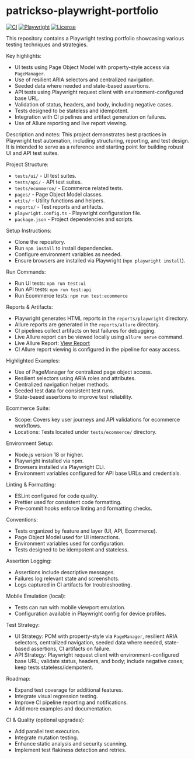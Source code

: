 # patrickso-playwright-portfolio

[![CI](https://github.com/patricks0/patrickso-playwright-portfolio/actions/workflows/playwright.yml/badge.svg)](https://github.com/patricks0/patrickso-playwright-portfolio/actions/workflows/playwright.yml)
[![Playwright](https://img.shields.io/badge/playwright-1.35.1-blue)](https://playwright.dev)
[![License](https://img.shields.io/github/license/patricks0/patrickso-playwright-portfolio)](LICENSE)

This repository contains a Playwright testing portfolio showcasing various testing techniques and strategies.

Key highlights:
- UI tests using Page Object Model with property-style access via `PageManager`.
- Use of resilient ARIA selectors and centralized navigation.
- Seeded data where needed and state-based assertions.
- API tests using Playwright request client with environment-configured base URL.
- Validation of status, headers, and body, including negative cases.
- Tests designed to be stateless and idempotent.
- Integration with CI pipelines and artifact generation on failures.
- Use of Allure reporting and live report viewing.

Description and notes:
This project demonstrates best practices in Playwright test automation, including structuring, reporting, and test design. It is intended to serve as a reference and starting point for building robust UI and API test suites.

Project Structure:
- `tests/ui/` - UI test suites.
- `tests/api/` - API test suites.
- `tests/ecommerce/` - Ecommerce related tests.
- `pages/` - Page Object Model classes.
- `utils/` - Utility functions and helpers.
- `reports/` - Test reports and artifacts.
- `playwright.config.ts` - Playwright configuration file.
- `package.json` - Project dependencies and scripts.

Setup Instructions:
- Clone the repository.
- Run `npm install` to install dependencies.
- Configure environment variables as needed.
- Ensure browsers are installed via Playwright (`npx playwright install`).

Run Commands:
- Run UI tests: `npm run test:ui`
- Run API tests: `npm run test:api`
- Run Ecommerce tests: `npm run test:ecommerce`

Reports & Artifacts:
- Playwright generates HTML reports in the `reports/playwright` directory.
- Allure reports are generated in the `reports/allure` directory.
- CI pipelines collect artifacts on test failures for debugging.
- Live Allure report can be viewed locally using `allure serve` command.
- Live Allure Report: [View Report](https://patrickso-playwright-portfolio-allure.netlify.app)
- CI Allure report viewing is configured in the pipeline for easy access.

Highlighted Examples:
- Use of PageManager for centralized page object access.
- Resilient selectors using ARIA roles and attributes.
- Centralized navigation helper methods.
- Seeded test data for consistent test runs.
- State-based assertions to improve test reliability.

Ecommerce Suite:
- Scope: Covers key user journeys and API validations for ecommerce workflows.
- Locations: Tests located under `tests/ecommerce/` directory.

Environment Setup:
- Node.js version 18 or higher.
- Playwright installed via npm.
- Browsers installed via Playwright CLI.
- Environment variables configured for API base URLs and credentials.

Linting & Formatting:
- ESLint configured for code quality.
- Prettier used for consistent code formatting.
- Pre-commit hooks enforce linting and formatting checks.

Conventions:
- Tests organized by feature and layer (UI, API, Ecommerce).
- Page Object Model used for UI interactions.
- Environment variables used for configuration.
- Tests designed to be idempotent and stateless.

Assertion Logging:
- Assertions include descriptive messages.
- Failures log relevant state and screenshots.
- Logs captured in CI artifacts for troubleshooting.

Mobile Emulation (local):
- Tests can run with mobile viewport emulation.
- Configuration available in Playwright config for device profiles.

Test Strategy:
- UI Strategy: POM with property-style via `PageManager`, resilient ARIA selectors, centralized navigation, seeded data where needed, state-based assertions, CI artifacts on failure.
- API Strategy: Playwright request client with environment-configured base URL; validate status, headers, and body; include negative cases; keep tests stateless/idempotent.

Roadmap:
- Expand test coverage for additional features.
- Integrate visual regression testing.
- Improve CI pipeline reporting and notifications.
- Add more examples and documentation.

CI & Quality (optional upgrades):
- Add parallel test execution.
- Integrate mutation testing.
- Enhance static analysis and security scanning.
- Implement test flakiness detection and retries.
